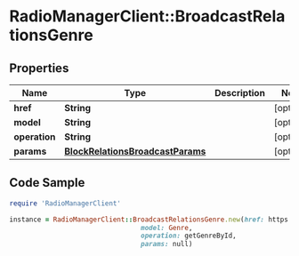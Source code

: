 # RadioManagerClient::BroadcastRelationsGenre

## Properties

Name | Type | Description | Notes
------------ | ------------- | ------------- | -------------
**href** | **String** |  | [optional] 
**model** | **String** |  | [optional] 
**operation** | **String** |  | [optional] 
**params** | [**BlockRelationsBroadcastParams**](BlockRelationsBroadcastParams.md) |  | [optional] 

## Code Sample

```ruby
require 'RadioManagerClient'

instance = RadioManagerClient::BroadcastRelationsGenre.new(href: https://radiomanager.pluxbox.com/api/v2/genres/1,
                                 model: Genre,
                                 operation: getGenreById,
                                 params: null)
```


